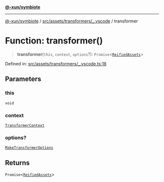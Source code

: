 [**@-xun/symbiote**](../../../../../README.md)

***

[@-xun/symbiote](../../../../../README.md) / [src/assets/transformers/\_.vscode](../README.md) / transformer

# Function: transformer()

> **transformer**(`this`, `context`, `options`?): `Promise`\<[`ReifiedAssets`](../../../type-aliases/ReifiedAssets.md)\>

Defined in: [src/assets/transformers/\_.vscode.ts:18](https://github.com/Xunnamius/symbiote/blob/b0f6e46275dcd7f80ceb92f05b1e0795869afaf6/src/assets/transformers/_.vscode.ts#L18)

## Parameters

### this

`void`

### context

[`TransformerContext`](../../../type-aliases/TransformerContext.md)

### options?

[`MakeTransformerOptions`](../../../type-aliases/MakeTransformerOptions.md)

## Returns

`Promise`\<[`ReifiedAssets`](../../../type-aliases/ReifiedAssets.md)\>
